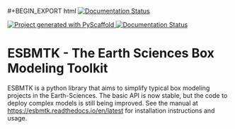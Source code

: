#+BEGIN_EXPORT html
<a href="https://img.shields.io/pypi/v/esbmtk.svg">
<img alt="Documentation Status" src="https://pypi.org/project/esbmtk/" />
</a>

<a href="https://img.shields.io/badge/-PyScaffold-005CA0?logo=pyscaffold">
<img alt="Project generated with PyScaffold" src="https://pyscaffold.org/" />
</a>

<a href="https://readthedocs.org/projects/esbmtk/badge/?version=latest">
<img alt="Documentation Status" src="https://esbmtk.readthedocs.io/en/latest/?badge=latest" />
</a>


# ESBMTK - The  Earth Sciences Box Modeling Toolkit

ESBMTK is a python library that aims to simplify typical box modeling
projects in the Earth-Sciences. The basic API is now stable, but the code to deploy complex models is still being improved. See the manual at <https://esbmtk.readthedocs.io/en/latest> for installation instructions and usage.


